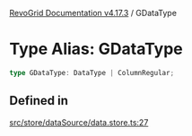 [RevoGrid Documentation v4.17.3](README.md) / GDataType

# Type Alias: GDataType

```ts
type GDataType: DataType | ColumnRegular;
```

## Defined in

[src/store/dataSource/data.store.ts:27](https://github.com/revolist/revogrid/blob/c9f40461b2daa14fb3a2e5f76080a8e7b65ce7ef/src/store/dataSource/data.store.ts#L27)
